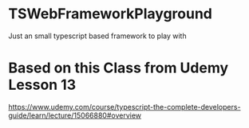 # TSWebFrameworkPlayground
Just an small typescript based framework to play with

# Based on this Class from Udemy Lesson 13

https://www.udemy.com/course/typescript-the-complete-developers-guide/learn/lecture/15066880#overview
